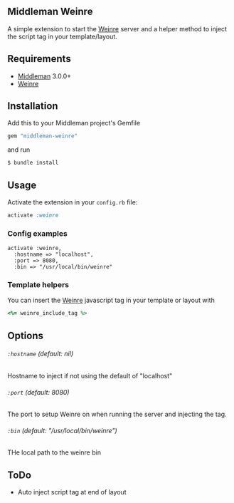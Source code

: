 Middleman Weinre
------------------

A simple extension to start the [Weinre](http://people.apache.org/~pmuellr/weinre/docs/latest/) server and a helper method to inject the script tag in your template/layout.

## Requirements
 - [Middleman](http://www.middlemanapp.com) 3.0.0+
 - [Weinre](http://people.apache.org/~pmuellr/weinre/docs/latest/)

## Installation

Add this to your Middleman project's Gemfile

```ruby
gem "middleman-weinre"
```
and run

```bash
$ bundle install
```

## Usage
Activate the extension in your `config.rb` file:

```ruby
activate :weinre
```

### Config examples
```erb
activate :weinre,
  :hostname => "localhost",
  :port => 8080,
  :bin => "/usr/local/bin/weinre"
```

### Template helpers

You can insert the [Weinre](http://people.apache.org/~pmuellr/weinre/docs/latest/) javascript tag in your template or layout with

```ruby
<%= weinre_include_tag %>
```

## Options

###### `:hostname`  _(default: nil)_

Hostname to inject if not using the default of "localhost"

###### `:port`  _(default: 8080)_

The port to setup Weinre on when running the server and injecting the tag.

###### `:bin`  _(default: "/usr/local/bin/weinre")_

THe local path to the weinre bin

## ToDo

 - Auto inject script tag at end of layout

